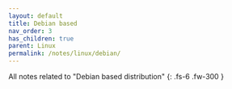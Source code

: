 ```yaml
---
layout: default
title: Debian based
nav_order: 3
has_children: true
parent: Linux
permalink: /notes/linux/debian/
---
```


All notes related to "Debian based distribution"
{: .fs-6 .fw-300 }
